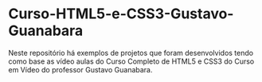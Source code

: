 # Curso-HTML5-e-CSS3-Gustavo-Guanabara
Neste repositório há exemplos de projetos que foram desenvolvidos tendo como base as vídeo aulas do Curso Completo de HTML5 e CSS3 do Curso em Vídeo do professor Gustavo Guanabara.
